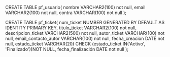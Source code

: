 CREATE TABLE pf_usuario(
    nombre VARCHAR2(100) not null,
    email VARCHAR2(100) not null,
    contra VARCHAR(100) not null
);

CREATE TABLE pf_ticket(
    num_ticket NUMBER GENERATED 
    BY DEFAULT AS IDENTITY PRIMARY KEY,
    titulo_ticket VARCHAR2(100) not null, 
    descripcion_ticket VARCHAR2(500) not null,
    autor_ticket VARCHAR(100) not null,
    email_contacto_autor VARCHAR(100) not null, 
    fecha_creacion DATE not null,
    estado_ticket VARCHAR(20) CHECK (estado_ticket IN('Activo', 'Finalizado'))NOT NULL,
    fecha_finalización DATE not null
);
